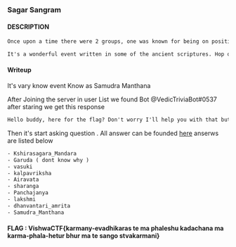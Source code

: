 ### Sagar Sangram


#### DESCRIPTION
```txt
Once upon a time there were 2 groups, one was known for being on positive side and other on negative side. Both the groups wanted to be immortal and hence required a divine potion for it. So they decided to "Churn the Ocean" to get the divine potion.

It's a wonderful event written in some of the ancient scriptures. Hop on to the server and have a chat with bot, maybe he'll give you the flag.

```
#### Writeup
It's vary know event Know as Samudra Manthana

After Joining the server in user List we found Bot @VedicTriviaBot#0537 after staring we get this response 

```txt
Hello buddy, here for the flag? Don't worry I'll help you with that but firstly, you need to answer a few question.
```
Then it's start asking question . All answer can be founded [here](https://en.wikipedia.org/wiki/Samudra_Manthana) anserws are listed below 
```txt
- Kshirasagara_Mandara
- Garuda ( dont know why )
- vasuki
- kalpavriksha
- Airavata
- sharanga
- Panchajanya
- lakshmi
- dhanvantari_amrita
- Samudra_Manthana
```

#### FLAG : VishwaCTF{karmany-evadhikaras te ma phaleshu kadachana ma karma-phala-hetur bhur ma te sango stvakarmani}
